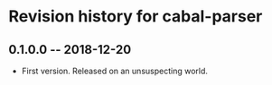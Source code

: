 # Revision history for cabal-parser

## 0.1.0.0  -- 2018-12-20

* First version. Released on an unsuspecting world.
